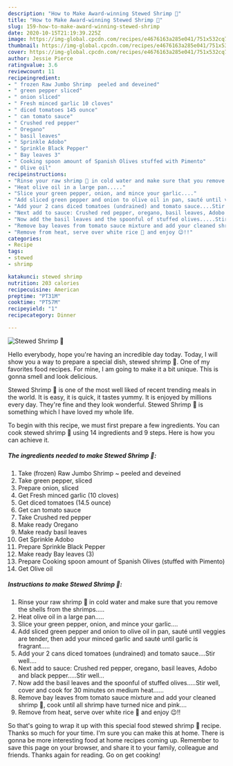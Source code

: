```yaml
---
description: "How to Make Award-winning Stewed Shrimp 🍤"
title: "How to Make Award-winning Stewed Shrimp 🍤"
slug: 159-how-to-make-award-winning-stewed-shrimp
date: 2020-10-15T21:19:39.225Z
image: https://img-global.cpcdn.com/recipes/e4676163a285e041/751x532cq70/stewed-shrimp-🍤-recipe-main-photo.jpg
thumbnail: https://img-global.cpcdn.com/recipes/e4676163a285e041/751x532cq70/stewed-shrimp-🍤-recipe-main-photo.jpg
cover: https://img-global.cpcdn.com/recipes/e4676163a285e041/751x532cq70/stewed-shrimp-🍤-recipe-main-photo.jpg
author: Jessie Pierce
ratingvalue: 3.6
reviewcount: 11
recipeingredient:
- " frozen Raw Jumbo Shrimp  peeled and deveined"
- " green pepper sliced"
- " onion sliced"
- " Fresh minced garlic 10 cloves"
- " diced tomatoes 145 ounce"
- " can tomato sauce"
- " Crushed red pepper"
- " Oregano"
- " basil leaves"
- " Sprinkle Adobo"
- " Sprinkle Black Pepper"
- " Bay leaves 3"
- " Cooking spoon amount of Spanish Olives stuffed with Pimento"
- " Olive oil"
recipeinstructions:
- "Rinse your raw shrimp 🍤 in cold water and make sure that you remove the shells from the shrimps....."
- "Heat olive oil in a large pan....."
- "Slice your green pepper, onion, and mince your garlic...."
- "Add sliced green pepper and onion to olive oil in pan, sauté until veggies are tender, then add your minced garlic and sauté until garlic is fragrant....."
- "Add your 2 cans diced tomatoes (undrained) and tomato sauce....Stir well...."
- "Next add to sauce: Crushed red pepper, oregano, basil leaves, Adobo and black pepper.....Stir well..."
- "Now add the basil leaves and the spoonful of stuffed olives.....Stir well, cover and cook for 30 minutes on medium heat......"
- "Remove bay leaves from tomato sauce mixture and add your cleaned shrimp 🍤, cook until all shrimp have turned nice and pink...."
- "Remove from heat, serve over white rice 🍚 and enjoy 😉!!"
categories:
- Recipe
tags:
- stewed
- shrimp

katakunci: stewed shrimp 
nutrition: 203 calories
recipecuisine: American
preptime: "PT31M"
cooktime: "PT57M"
recipeyield: "1"
recipecategory: Dinner

---
```



![Stewed Shrimp 🍤](https://img-global.cpcdn.com/recipes/e4676163a285e041/751x532cq70/stewed-shrimp-🍤-recipe-main-photo.jpg)

Hello everybody, hope you're having an incredible day today. Today, I will show you a way to prepare a special dish, stewed shrimp 🍤. One of my favorites food recipes. For mine, I am going to make it a bit unique. This is gonna smell and look delicious.



Stewed Shrimp 🍤 is one of the most well liked of recent trending meals in the world. It is easy, it is quick, it tastes yummy. It is enjoyed by millions every day. They're fine and they look wonderful. Stewed Shrimp 🍤 is something which I have loved my whole life.


To begin with this recipe, we must first prepare a few ingredients. You can cook stewed shrimp 🍤 using 14 ingredients and 9 steps. Here is how you can achieve it.

<!--inarticleads1-->

##### The ingredients needed to make Stewed Shrimp 🍤:

1. Take  (frozen) Raw Jumbo Shrimp ~ peeled and deveined
1. Take  green pepper, sliced
1. Prepare  onion, sliced
1. Get  Fresh minced garlic (10 cloves)
1. Get  diced tomatoes (14.5 ounce)
1. Get  can tomato sauce
1. Take  Crushed red pepper
1. Make ready  Oregano
1. Make ready  basil leaves
1. Get  Sprinkle Adobo
1. Prepare  Sprinkle Black Pepper
1. Make ready  Bay leaves (3)
1. Prepare  Cooking spoon amount of Spanish Olives (stuffed with Pimento)
1. Get  Olive oil




<!--inarticleads2-->

##### Instructions to make Stewed Shrimp 🍤:

1. Rinse your raw shrimp 🍤 in cold water and make sure that you remove the shells from the shrimps.....
1. Heat olive oil in a large pan.....
1. Slice your green pepper, onion, and mince your garlic....
1. Add sliced green pepper and onion to olive oil in pan, sauté until veggies are tender, then add your minced garlic and sauté until garlic is fragrant.....
1. Add your 2 cans diced tomatoes (undrained) and tomato sauce....Stir well....
1. Next add to sauce: Crushed red pepper, oregano, basil leaves, Adobo and black pepper.....Stir well...
1. Now add the basil leaves and the spoonful of stuffed olives.....Stir well, cover and cook for 30 minutes on medium heat......
1. Remove bay leaves from tomato sauce mixture and add your cleaned shrimp 🍤, cook until all shrimp have turned nice and pink....
1. Remove from heat, serve over white rice 🍚 and enjoy 😉!!




So that's going to wrap it up with this special food stewed shrimp 🍤 recipe. Thanks so much for your time. I'm sure you can make this at home. There is gonna be more interesting food at home recipes coming up. Remember to save this page on your browser, and share it to your family, colleague and friends. Thanks again for reading. Go on get cooking!
